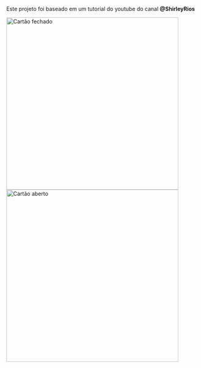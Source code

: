 
Este projeto foi baseado em um tutorial do youtube do canal <strong>@ShirleyRios</strong>

<img src="https://user-images.githubusercontent.com/113949299/222239699-36f9af9f-7573-4b78-8abb-cdef452abe2e.png" alt="Cartão fechado" height="450"/> <img src="https://user-images.githubusercontent.com/113949299/222239824-cf551215-c04b-44ed-9773-1054f43cc9a7.png" alt="Cartão aberto" height="450"/>

